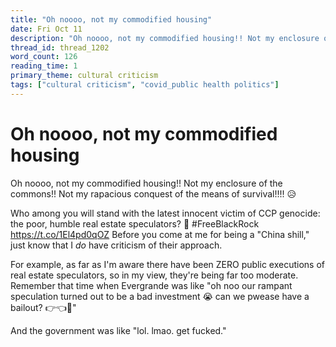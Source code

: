 ```yaml
---
title: "Oh noooo, not my commodified housing"
date: Fri Oct 11
description: "Oh noooo, not my commodified housing!! Not my enclosure of the commons!! Not my rapacious conquest of the means of survival!!!!"
thread_id: thread_1202
word_count: 126
reading_time: 1
primary_theme: cultural criticism
tags: ["cultural criticism", "covid_public health politics"]
---
```


# Oh noooo, not my commodified housing

Oh noooo, not my commodified housing!! Not my enclosure of the commons!! Not my rapacious conquest of the means of survival!!!! 😥

Who among you will stand with the latest innocent victim of CCP genocide: the poor, humble real estate speculators? 😤 #FreeBlackRock https://t.co/1El4pd0qOZ Before you come at me for being a "China shill," just know that I *do* have criticism of their approach.

For example, as far as I'm aware there have been ZERO public executions of real estate speculators, so in my view, they're being far too moderate. Remember that time when Evergrande was like "oh noo our rampant speculation turned out to be a bad investment 😭 can we pwease have a bailout? 👉👈🥺"

And the government was like "lol. lmao. get fucked."